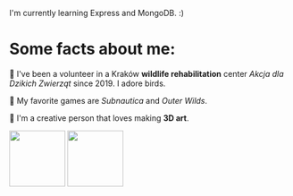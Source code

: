 I'm currently learning Express and MongoDB. :)

# Some facts about me:

🌺 I've been a volunteer in a Kraków **wildlife rehabilitation** center _Akcja dla Dzikich Zwierząt_ since 2019. I adore birds.

🌺 My favorite games are _Subnautica_ and _Outer Wilds_.

🌺 I'm a creative person that loves making **3D art**.

<img src="[image](https://github.com/PolishCrow23/PolishCrow23/assets/139121607/23766d63-9a81-438a-af55-cdd30ad92d98)" width="100">
<img src="https://github.com/PolishCrow23/PolishCrow23/assets/139121607/23766d63-9a81-438a-af55-cdd30ad92d98" width="100">

<!--
**PolishCrow23/PolishCrow23** is a ✨ _special_ ✨ repository because its `README.md` (this file) appears on your GitHub profile.

Here are some ideas to get you started:

- 🔭 I’m currently working on ...
- 🌱 I’m currently learning ...
- 👯 I’m looking to collaborate on ...
- 🤔 I’m looking for help with ...
- 💬 Ask me about ...
- 📫 How to reach me: ...
- 😄 Pronouns: ...
- ⚡ Fun fact: ...
-->
